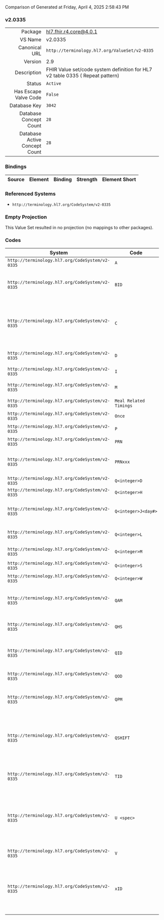 Comparison of 
Generated at Friday, April 4, 2025 2:58:43 PM

### v2.0335

|      |     |
| ---: | --- |
| Package | hl7.fhir.r4.core@4.0.1 |
| VS Name | v2.0335 |
| Canonical URL | `http://terminology.hl7.org/ValueSet/v2-0335` |
| Version | 2.9 |
| Description | FHIR Value set/code system definition for HL7 v2 table 0335 ( Repeat pattern) |
| Status | `Active` |
| Has Escape Valve Code | `False` |
| Database Key | `3042` |
| Database Concept Count | `28` |
| Database Active Concept Count | `28` |
### Bindings

| Source | Element | Binding | Strength | Element Short |
| ------ | ------- | ------- | -------- | ------------- |

### Referenced Systems

* `http://terminology.hl7.org/CodeSystem/v2-0335`
### Empty Projection

This Value Set resulted in no projection (no mappings to other packages).

### Codes

| System | Code | Display |
| ------ | ---- | ------- |
| `http://terminology.hl7.org/CodeSystem/v2-0335` | `A` | Ante (before) |
| `http://terminology.hl7.org/CodeSystem/v2-0335` | `BID` | twice a day at institution-specified times |
| `http://terminology.hl7.org/CodeSystem/v2-0335` | `C` | service is provided continuously between start time and stop time |
| `http://terminology.hl7.org/CodeSystem/v2-0335` | `D` | Cibus Diurnus (lunch) |
| `http://terminology.hl7.org/CodeSystem/v2-0335` | `I` | Inter |
| `http://terminology.hl7.org/CodeSystem/v2-0335` | `M` | Cibus Matutinus (breakfast) |
| `http://terminology.hl7.org/CodeSystem/v2-0335` | `Meal Related Timings` | <timing>C ("cum")<meal> |
| `http://terminology.hl7.org/CodeSystem/v2-0335` | `Once` | one time only. |
| `http://terminology.hl7.org/CodeSystem/v2-0335` | `P` | Post (after) |
| `http://terminology.hl7.org/CodeSystem/v2-0335` | `PRN` | given as needed |
| `http://terminology.hl7.org/CodeSystem/v2-0335` | `PRNxxx` | where xxx is some frequency code |
| `http://terminology.hl7.org/CodeSystem/v2-0335` | `Q<integer>D` | every <integer> days |
| `http://terminology.hl7.org/CodeSystem/v2-0335` | `Q<integer>H` | every <integer> hours |
| `http://terminology.hl7.org/CodeSystem/v2-0335` | `Q<integer>J<day#>` | repeats on a particular day of the week, |
| `http://terminology.hl7.org/CodeSystem/v2-0335` | `Q<integer>L` | every <integer> months (Lunar cycle) |
| `http://terminology.hl7.org/CodeSystem/v2-0335` | `Q<integer>M` | every <integer> minutes |
| `http://terminology.hl7.org/CodeSystem/v2-0335` | `Q<integer>S` | every <integer> seconds |
| `http://terminology.hl7.org/CodeSystem/v2-0335` | `Q<integer>W` | every <integer> weeks |
| `http://terminology.hl7.org/CodeSystem/v2-0335` | `QAM` | in the morning at institution-specified time |
| `http://terminology.hl7.org/CodeSystem/v2-0335` | `QHS` | every day before the hour of sleep |
| `http://terminology.hl7.org/CodeSystem/v2-0335` | `QID` | four times a day at institution-specified times |
| `http://terminology.hl7.org/CodeSystem/v2-0335` | `QOD` | every other day |
| `http://terminology.hl7.org/CodeSystem/v2-0335` | `QPM` | in the evening at institution-specified time |
| `http://terminology.hl7.org/CodeSystem/v2-0335` | `QSHIFT` | during each of three eight-hour shifts at institution-specified times |
| `http://terminology.hl7.org/CodeSystem/v2-0335` | `TID` | three times a day at institution-specified times |
| `http://terminology.hl7.org/CodeSystem/v2-0335` | `U <spec>` | for future use, where <spec> is an interval specification as defined by the UNIX cron specification. |
| `http://terminology.hl7.org/CodeSystem/v2-0335` | `V` | Cibus Vespertinus (dinner) |
| `http://terminology.hl7.org/CodeSystem/v2-0335` | `xID` | "X" times per day at institution-specified times, where X is a numeral 5 or greater. |
